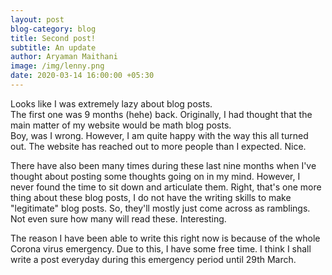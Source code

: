 ```yaml
---
layout: post
blog-category: blog
title: Second post!
subtitle: An update
author: Aryaman Maithani
image: /img/lenny.png
date: 2020-03-14 16:00:00 +05:30
---
```


Looks like I was extremely lazy about blog posts.  
The first one was 9 months (hehe) back. Originally, I had thought that the main matter of my website would be math blog posts.  
Boy, was I wrong. However, I am quite happy with the way this all turned out. The website has reached out to more people than I expected. Nice.  

There have also been many times during these last nine months when I've thought about posting some thoughts going on in my mind. However, I never found the time to sit down and articulate them. Right, that's one more thing about these blog posts, I do not have the writing skills to make "legitimate" blog posts. So, they'll mostly just come across as ramblings. Not even sure how many will read these. Interesting.  

The reason I have been able to write this right now is because of the whole Corona virus emergency. Due to this, I have some free time. I think I shall write a post everyday during this emergency period until 29th March.
